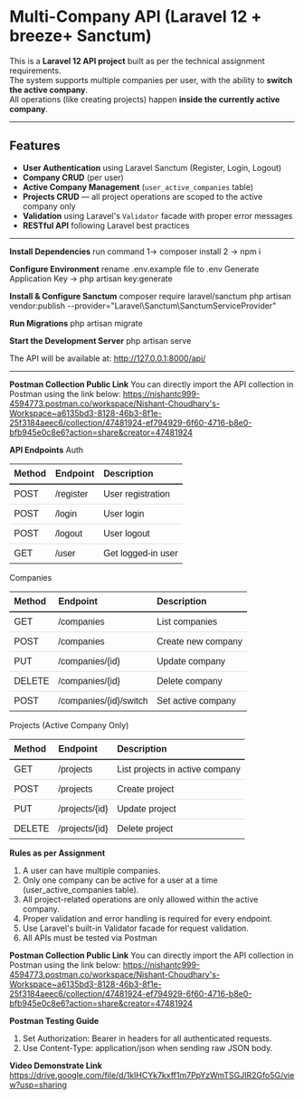 # Multi-Company API (Laravel 12 + breeze+ Sanctum)

This is a **Laravel 12 API project** built as per the technical assignment requirements.  
The system supports multiple companies per user, with the ability to **switch the active company**.  
All operations (like creating projects) happen **inside the currently active company**.

---

## Features
- **User Authentication** using Laravel Sanctum (Register, Login, Logout)
- **Company CRUD** (per user)
- **Active Company Management** (`user_active_companies` table)
- **Projects CRUD** — all project operations are scoped to the active company only
- **Validation** using Laravel's `Validator` facade with proper error messages
- **RESTful API** following Laravel best practices

---

**Install Dependencies**
run command 1-> composer install
2 -> npm i

**Configure Environment**
rename .env.example file  to .env
Generate Application Key -> php artisan key:generate

**Install & Configure Sanctum**
composer require laravel/sanctum
php artisan vendor:publish --provider="Laravel\Sanctum\SanctumServiceProvider"

**Run Migrations**
php artisan migrate

**Start the Development Server**
php artisan serve

The API will be available at:
http://127.0.0.1:8000/api/

--------------------------------------------------------------------------
**Postman Collection Public Link**
You can directly import the API collection in Postman using the link below:
https://nishantc999-4594773.postman.co/workspace/Nishant-Choudhary's-Workspace~a6135bd3-8128-46b3-8f1e-25f3184aeec6/collection/47481924-ef794929-6f60-4716-b8e0-bfb945e0c8e6?action=share&creator=47481924


**API Endpoints** 
Auth
<!-- API Endpoints Table -->
<table style="width:100%; border-collapse:collapse; font-family: Arial, sans-serif;">
  <thead>
    <tr>
      <th style="text-align:left; padding:8px; border-bottom:2px solid #333;">Method</th>
      <th style="text-align:left; padding:8px; border-bottom:2px solid #333;">Endpoint</th>
      <th style="text-align:left; padding:8px; border-bottom:2px solid #333;">Description</th>
    </tr>
  </thead>
  <tbody>
    <tr>
      <td style="padding:8px; border-bottom:1px solid #ddd;">POST</td>
      <td style="padding:8px; border-bottom:1px solid #ddd;">/register</td>
      <td style="padding:8px; border-bottom:1px solid #ddd;">User registration</td>
    </tr>
    <tr>
      <td style="padding:8px; border-bottom:1px solid #ddd;">POST</td>
      <td style="padding:8px; border-bottom:1px solid #ddd;">/login</td>
      <td style="padding:8px; border-bottom:1px solid #ddd;">User login</td>
    </tr>
    <tr>
      <td style="padding:8px; border-bottom:1px solid #ddd;">POST</td>
      <td style="padding:8px; border-bottom:1px solid #ddd;">/logout</td>
      <td style="padding:8px; border-bottom:1px solid #ddd;">User logout</td>
    </tr>
    <tr>
      <td style="padding:8px;">GET</td>
      <td style="padding:8px;">/user</td>
      <td style="padding:8px;">Get logged-in user</td>
    </tr>
  </tbody>
</table>




Companies
<!-- Companies API Endpoints Table -->
<table style="width:100%; border-collapse:collapse; font-family: Arial, sans-serif;">
  <thead>
    <tr>
      <th style="text-align:left; padding:8px; border-bottom:2px solid #333;">Method</th>
      <th style="text-align:left; padding:8px; border-bottom:2px solid #333;">Endpoint</th>
      <th style="text-align:left; padding:8px; border-bottom:2px solid #333;">Description</th>
    </tr>
  </thead>
  <tbody>
    <tr>
      <td style="padding:8px; border-bottom:1px solid #ddd;">GET</td>
      <td style="padding:8px; border-bottom:1px solid #ddd;">/companies</td>
      <td style="padding:8px; border-bottom:1px solid #ddd;">List companies</td>
    </tr>
    <tr>
      <td style="padding:8px; border-bottom:1px solid #ddd;">POST</td>
      <td style="padding:8px; border-bottom:1px solid #ddd;">/companies</td>
      <td style="padding:8px; border-bottom:1px solid #ddd;">Create new company</td>
    </tr>
    <tr>
      <td style="padding:8px; border-bottom:1px solid #ddd;">PUT</td>
      <td style="padding:8px; border-bottom:1px solid #ddd;">/companies/{id}</td>
      <td style="padding:8px; border-bottom:1px solid #ddd;">Update company</td>
    </tr>
    <tr>
      <td style="padding:8px; border-bottom:1px solid #ddd;">DELETE</td>
      <td style="padding:8px; border-bottom:1px solid #ddd;">/companies/{id}</td>
      <td style="padding:8px; border-bottom:1px solid #ddd;">Delete company</td>
    </tr>
    <tr>
      <td style="padding:8px;">POST</td>
      <td style="padding:8px;">/companies/{id}/switch</td>
      <td style="padding:8px;">Set active company</td>
    </tr>
  </tbody>
</table>



Projects (Active Company Only)
<!-- Projects API Endpoints Table -->
<table style="width:100%; border-collapse:collapse; font-family: Arial, sans-serif;">
  <thead>
    <tr>
      <th style="text-align:left; padding:8px; border-bottom:2px solid #333;">Method</th>
      <th style="text-align:left; padding:8px; border-bottom:2px solid #333;">Endpoint</th>
      <th style="text-align:left; padding:8px; border-bottom:2px solid #333;">Description</th>
    </tr>
  </thead>
  <tbody>
    <tr>
      <td style="padding:8px; border-bottom:1px solid #ddd;">GET</td>
      <td style="padding:8px; border-bottom:1px solid #ddd;">/projects</td>
      <td style="padding:8px; border-bottom:1px solid #ddd;">List projects in active company</td>
    </tr>
    <tr>
      <td style="padding:8px; border-bottom:1px solid #ddd;">POST</td>
      <td style="padding:8px; border-bottom:1px solid #ddd;">/projects</td>
      <td style="padding:8px; border-bottom:1px solid #ddd;">Create project</td>
    </tr>
    <tr>
      <td style="padding:8px; border-bottom:1px solid #ddd;">PUT</td>
      <td style="padding:8px; border-bottom:1px solid #ddd;">/projects/{id}</td>
      <td style="padding:8px; border-bottom:1px solid #ddd;">Update project</td>
    </tr>
    <tr>
      <td style="padding:8px;">DELETE</td>
      <td style="padding:8px;">/projects/{id}</td>
      <td style="padding:8px;">Delete project</td>
    </tr>
  </tbody>
</table>



**Rules as per Assignment**
1. A user can have multiple companies.
2. Only one company can be active for a user at a time (user_active_companies table).
3. All project-related operations are only allowed within the active company.
4. Proper validation and error handling is required for every endpoint.
5. Use Laravel's built-in Validator facade for request validation.
6. All APIs must be tested via Postman



**Postman Collection Public Link**
You can directly import the API collection in Postman using the link below:
https://nishantc999-4594773.postman.co/workspace/Nishant-Choudhary's-Workspace~a6135bd3-8128-46b3-8f1e-25f3184aeec6/collection/47481924-ef794929-6f60-4716-b8e0-bfb945e0c8e6?action=share&creator=47481924

**Postman Testing Guide**
1. Set Authorization: Bearer <token> in headers for all authenticated requests.
2. Use Content-Type: application/json when sending raw JSON body.

**Video Demonstrate Link**
   https://drive.google.com/file/d/1kIHCYk7kxff1m7PpYzWmTSGJIR2Gfo5G/view?usp=sharing
